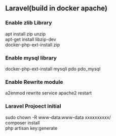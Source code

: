 ## Laravel(build in docker apache)  
  
  ### Enable zlib Library  
    
  apt install zip unzip  
  apt-get install libzip-dev  
  docker-php-ext-install zip  
  
  ### Enable mysql library  
    
  docker-php-ext-install mysqli pdo pdo_mysql  
  
  ### Enable Rewrite module
  a2enmod rewrite
  service apache2 restart  

  ### Laravel Projoect initial  
    
  sudo chown -R www-data:www-data xxxxxxxxxx/  
  composer install  
  php artisan key:generate  
